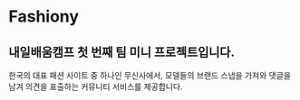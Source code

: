 # Fashiony <br>
## 내일배움캠프 첫 번째 팀 미니 프로젝트입니다. <br>
한국의 대표 패션 사이트 중 하나인 무신사에서, 모델들의 브랜드 스냅을 가져와 댓글을 남겨 의견을 표출하는 커뮤니티 서비스를 제공합니다.
